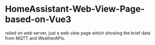 # HomeAssistant-Web-View-Page-based-on-Vue3
relied on web server, just a web view page which showing the brief data from MQTT and WeatherAPIs.

